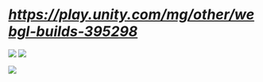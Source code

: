 # ***https://play.unity.com/mg/other/webgl-builds-395298*** #
![](https://i.imgur.com/zJ2ieWY.png)
![](https://i.imgur.com/CDHQRnu.png)


![](https://i.imgur.com/5L2Fhgq.png)
